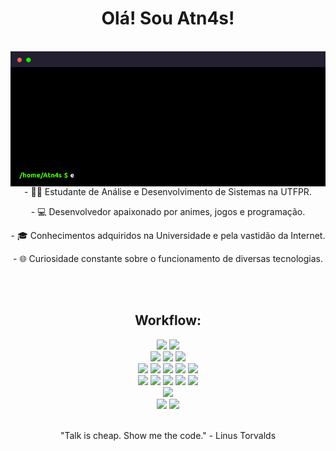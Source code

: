 <div align="center">   
   <h1> Olá! Sou Atn4s! </h1>
   <br>
   <img src="https://github.com/Atn4s/Atn4s/blob/main/terminal.gif" align="right"/>
   <p> - 👨‍🎓 Estudante de Análise e Desenvolvimento de Sistemas na UTFPR. </p>
   <p> - 💻 Desenvolvedor apaixonado por animes, jogos e programação. </p>
   <p> - 🎓 Conhecimentos adquiridos na Universidade e pela vastidão da Internet. </p>
   <p> - 🌐 Curiosidade constante sobre o funcionamento de diversas tecnologias. </p>
</div>  

<br>
<br>


<div align="center" margin-top="300px">
    <h2> Workflow:</h2>
    <img src="https://img.shields.io/badge/GNU/Linux-00000F?style=for-the-badge&logo=linux&logoColor=white"/>
    <img src="https://img.shields.io/badge/Microsoft Windows-00000F?style=for-the-badge&logo=windows&logoColor=white"/>  
    <br>
    <img src="https://img.shields.io/badge/MariaDB-00000F?style=for-the-badge&logo=mariadb&logoColor=white"/> 
    <img src="https://img.shields.io/badge/MySQL-00000F?style=for-the-badge&logo=mysql&logoColor=white"/>
    <img src="https://img.shields.io/badge/postgresql-00000F?style=for-the-badge&logo=postgresql&logoColor=white"/>  
    <br> 
    <img src="https://img.shields.io/badge/C Language-00000F?style=for-the-badge&logo=c&logoColor=white"/> 
    <img src="https://img.shields.io/badge/Flutter-00000F?style=for-the-badge&logo=flutter&logoColor=white"/> 
    <img src="https://img.shields.io/badge/Java-00000F?style=for-the-badge&logo=openjdk&logoColor=white"/> 
    <img src="https://img.shields.io/badge/PHP-00000F?style=for-the-badge&logo=php&logoColor=white"/> 
    <img src="https://img.shields.io/badge/Python-00000F?style=for-the-badge&logo=python&logoColor=white"/>   
    <br> 
    <img src="https://img.shields.io/badge/Bootstrap-00000F?style=for-the-badge&logo=bootstrap&logoColor=white"/>     
    <img src="https://img.shields.io/badge/HTML5-00000F?style=for-the-badge&logo=html5&logoColor=white"/> 
    <img src="https://img.shields.io/badge/CSS3-00000F?style=for-the-badge&logo=css3&logoColor=white"/> 
    <img src="https://img.shields.io/badge/JavaScript-00000F?style=for-the-badge&logo=javascript&logoColor=white"/> 
    <img src="https://img.shields.io/badge/Laravel-00000F?style=for-the-badge&logo=laravel&logoColor=white"/>  
    <br> 
    <img src="https://img.shields.io/badge/Shell_Script-00000F?style=for-the-badge&logo=gnu-bash&logoColor=white"/> 
</div>

<div align="center">
     <img src="https://github-readme-stats.vercel.app/api?username=Atn4s&show_icons=true&bg_color=00000F" width="568px"/>
     <img src="https://github-readme-stats.vercel.app/api/top-langs/?username=Atn4s&show_icons=true&bg_color=00000F" width="250px"/>
</div>

<br> 

<div align="center">
   <p> "Talk is cheap. Show me the code." - Linus Torvalds </p>
</div>
